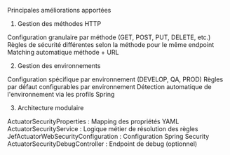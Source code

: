 Principales améliorations apportées
1. Gestion des méthodes HTTP

Configuration granulaire par méthode (GET, POST, PUT, DELETE, etc.)
Règles de sécurité différentes selon la méthode pour le même endpoint
Matching automatique méthode + URL

2. Gestion des environnements

Configuration spécifique par environnement (DEVELOP, QA, PROD)
Règles par défaut configurables par environnement
Détection automatique de l'environnement via les profils Spring

3. Architecture modulaire

ActuatorSecurityProperties : Mapping des propriétés YAML
ActuatorSecurityService : Logique métier de résolution des règles
JefActuatorWebSecurityConfiguration : Configuration Spring Security
ActuatorSecurityDebugController : Endpoint de debug (optionnel)
